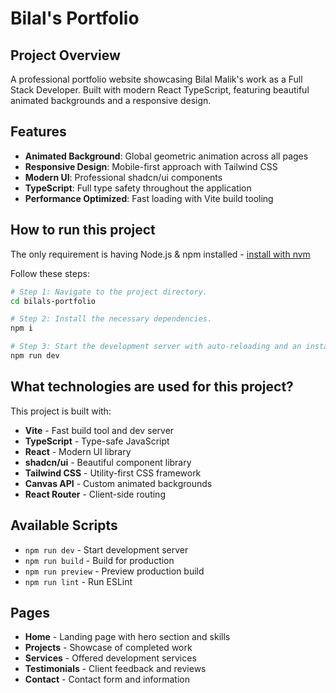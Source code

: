 # Bilal's Portfolio

## Project Overview

A professional portfolio website showcasing Bilal Malik's work as a Full Stack Developer. Built with modern React TypeScript, featuring beautiful animated backgrounds and a responsive design.

## Features

- **Animated Background**: Global geometric animation across all pages
- **Responsive Design**: Mobile-first approach with Tailwind CSS
- **Modern UI**: Professional shadcn/ui components
- **TypeScript**: Full type safety throughout the application
- **Performance Optimized**: Fast loading with Vite build tooling

## How to run this project

The only requirement is having Node.js & npm installed - [install with nvm](https://github.com/nvm-sh/nvm#installing-and-updating)

Follow these steps:

```sh
# Step 1: Navigate to the project directory.
cd bilals-portfolio

# Step 2: Install the necessary dependencies.
npm i

# Step 3: Start the development server with auto-reloading and an instant preview.
npm run dev
```

## What technologies are used for this project?

This project is built with:

- **Vite** - Fast build tool and dev server
- **TypeScript** - Type-safe JavaScript
- **React** - Modern UI library
- **shadcn/ui** - Beautiful component library
- **Tailwind CSS** - Utility-first CSS framework
- **Canvas API** - Custom animated backgrounds
- **React Router** - Client-side routing

## Available Scripts

- `npm run dev` - Start development server
- `npm run build` - Build for production
- `npm run preview` - Preview production build
- `npm run lint` - Run ESLint

## Pages

- **Home** - Landing page with hero section and skills
- **Projects** - Showcase of completed work
- **Services** - Offered development services
- **Testimonials** - Client feedback and reviews
- **Contact** - Contact form and information
